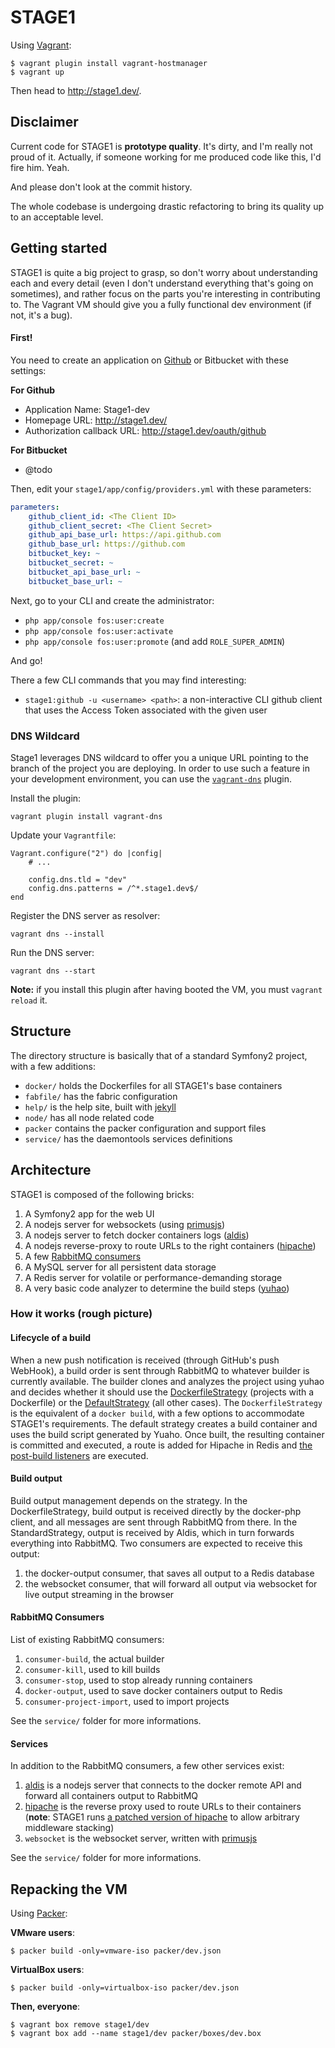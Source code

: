 STAGE1
======

Using [Vagrant](http://vagrantup.com/):

    $ vagrant plugin install vagrant-hostmanager
    $ vagrant up

Then head to http://stage1.dev/.

Disclaimer
----------

Current code for STAGE1 is __prototype quality__. It's dirty, and I'm really not proud of it. Actually, if someone working for me produced code like this, I'd fire him. Yeah.

And please don't look at the commit history.

The whole codebase is undergoing drastic refactoring to bring its quality up to an acceptable level.

Getting started
---------------

STAGE1 is quite a big project to grasp, so don't worry about understanding each and every detail (even I don't understand everything that's going on sometimes), and rather focus on the parts you're interesting in contributing to. The Vagrant VM should give you a fully functional dev environment (if not, it's a bug).

#### First!

You need to create an application on [Github](https://github.com/settings/applications) or Bitbucket with these settings:

__For Github__

* Application Name: Stage1-dev
* Homepage URL: http://stage1.dev/
* Authorization callback URL: http://stage1.dev/oauth/github

__For Bitbucket__

* @todo

Then, edit your `stage1/app/config/providers.yml` with these parameters:

```yaml
parameters:
    github_client_id: <The Client ID>
    github_client_secret: <The Client Secret>
    github_api_base_url: https://api.github.com
    github_base_url: https://github.com
    bitbucket_key: ~
    bitbucket_secret: ~
    bitbucket_api_base_url: ~
    bitbucket_base_url: ~
```

Next, go to your CLI and create the administrator:

* `php app/console fos:user:create`
* `php app/console fos:user:activate`
* `php app/console fos:user:promote` (and add `ROLE_SUPER_ADMIN`)

And go!

There a few CLI commands that you may find interesting:

* `stage1:github -u <username> <path>`: a non-interactive CLI github client that uses the Access Token associated with the given user

### DNS Wildcard

Stage1 leverages DNS wildcard to offer you a unique URL pointing to the branch
of the project you are deploying. In order to use such a feature in your
development environment, you can use the
[`vagrant-dns`](https://github.com/BerlinVagrant/vagrant-dns) plugin.

Install the plugin:

    vagrant plugin install vagrant-dns

Update your `Vagrantfile`:

```
Vagrant.configure("2") do |config|
    # ...

    config.dns.tld = "dev"
    config.dns.patterns = /^*.stage1.dev$/
end
```

Register the DNS server as resolver:

    vagrant dns --install

Run the DNS server:

    vagrant dns --start

**Note:** if you install this plugin after having booted the VM, you must
`vagrant reload` it.


Structure
---------

The directory structure is basically that of a standard Symfony2 project, with a few additions:

* `docker/` holds the Dockerfiles for all STAGE1's base containers
* `fabfile/` has the fabric configuration
* `help/` is the help site, built with [jekyll](http://jekyllrb.com/)
* `node/` has all node related code
* `packer` contains the packer configuration and support files
* `service/` has the daemontools services definitions

Architecture
------------

STAGE1 is composed of the following bricks:

1. A Symfony2 app for the web UI
2. A nodejs server for websockets (using [primusjs](https://github.com/primus/primus))
3. A nodejs server to fetch docker containers logs ([aldis](https://github.com/stage1/aldis))
4. A nodejs reverse-proxy to route URLs to the right containers ([hipache](https://github.com/ubermuda/hipache))
5. A few [RabbitMQ consumers](#rabbitmq-consumers)
6. A MySQL server for all persistent data storage
7. A Redis server for volatile or performance-demanding storage
8. A very basic code analyzer to determine the build steps ([yuhao](https://github.com/stage1/yuhao))

### How it works (rough picture)

#### Lifecycle of a build

When a new push notification is received (through GitHub's push WebHook), a build order is sent through RabbitMQ to whatever builder is currently available. The builder clones and analyzes the project using yuhao and decides whether it should use the [DockerfileStrategy](blob/master/src/App/CoreBundle/Builder/Strategy/DockerfileStrategy.php) (projects with a Dockerfile) or the [DefaultStrategy](blob/master/src/App/CoreBundle/Builder/Strategy/DefaultStrategy.php) (all other cases). The `DockerfileStrategy` is the equivalent of a `docker build`, with a few options to accommodate STAGE1's requirements. The default strategy creates a build container and uses the build script generated by Yuaho. Once built, the resulting container is committed and executed, a route is added for Hipache in Redis and [the post-build listeners](blob/master/src/App/CoreBundle/EventListener/Build/) are executed.

#### Build output

Build output management depends on the strategy. In the DockerfileStrategy, build output is received directly by the docker-php client, and all messages are sent through RabbitMQ from there. In the StandardStrategy, output is received by Aldis, which in turn forwards everything into RabbitMQ. Two consumers are expected to receive this output:

1. the docker-output consumer, that saves all output to a Redis database
2. the websocket consumer, that will forward all output via websocket for live output streaming in the browser

#### RabbitMQ Consumers

List of existing RabbitMQ consumers:

1. `consumer-build`, the actual builder
2. `consumer-kill`, used to kill builds
3. `consumer-stop`, used to stop already running containers
4. `docker-output`, used to save docker containers output to Redis
5. `consumer-project-import`, used to import projects

See the `service/` folder for more informations.

#### Services

In addition to the RabbitMQ consumers, a few other services exist:

1. [aldis](https://github.com/stage1/aldis) is a nodejs server that connects to the docker remote API and forward all containers output to RabbitMQ
2. [hipache](https://github.com/dotcloud/hipache/) is the reverse proxy used to route URLs to their containers (__note__: STAGE1 runs [a patched version of hipache](https://github.com/ubermuda/hipache) to allow arbitrary middleware stacking)
3. `websocket` is the websocket server, written with [primusjs](https://github.com/primus/primus)

See the `service/` folder for more informations.

Repacking the VM
----------------

Using [Packer](http://packer.io/):

**VMware users**:

    $ packer build -only=vmware-iso packer/dev.json

**VirtualBox users**:

    $ packer build -only=virtualbox-iso packer/dev.json

**Then, everyone**:

    $ vagrant box remove stage1/dev
    $ vagrant box add --name stage1/dev packer/boxes/dev.box
